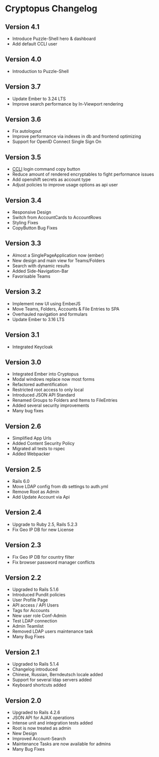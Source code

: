 # Cryptopus Changelog

## Version 4.1
- Introduce Puzzle-Shell hero & dashboard
- Add default CCLI user

## Version 4.0
- Introduction to Puzzle-Shell

## Version 3.7
- Update Ember to 3.24 LTS
- Improve search performance by In-Viewport rendering

## Version 3.6
- Fix autologout
- Improve performance via indexes in db and frontend optimizing
- Support for OpenID Connect Single Sign On

## Version 3.5
- [CCLI](https://github.com/puzzle/ccli) login command copy button
- Reduce amount of rendered encryptables to fight performance issues
- Add openshift secrets as account type
- Adjust policies to improve usage options as api user

## Version 3.4
- Responsive Design
- Switch from AccountCards to AccountRows
- Styling Fixes
- CopyButton Bug Fixes

## Version 3.3
- Almost a SinglePageApplication now (ember)
- New design and main view for Teams/Folders
- Search with dynamic results
- Added Side-Navigation-Bar
- Favorisable Teams

## Version 3.2

- Implement new UI using EmberJS
- Move Teams, Folders, Accounts & File Entries to SPA
- Overhauled navigation and formulars
- Update Ember to 3.16 LTS

## Version 3.1

- Integrated Keycloak

## Version 3.0

- Integrated Ember into Cryptopus
- Modal windows replace now most forms
- Refactored authentification
- Restricted root access to only local
- Introduced JSON API Standard
- Renamed Groups to Folders and Items to FileEntries
- Added several security improvements
- Many bug fixes

## Version 2.6

- Simplified App Urls
- Added Content Security Policy
- Migrated all tests to rspec
- Added Webpacker

## Version 2.5

- Rails 6.0
- Move LDAP config from db settings to auth.yml
- Remove Root as Admin
- Add Update Account via Api

## Version 2.4

- Upgrade to Ruby 2.5, Rails 5.2.3
- Fix Geo IP DB for new License

## Version 2.3

- Fix Geo IP DB for country filter
- Fix browser password manager conflicts

## Version 2.2

- Upgraded to Rails 5.1.6
- Introduced Pundit policies
- User Profile Page
- API access / API Users
- Tags for Accounts
- New user role Conf-Admin
- Test LDAP connection
- Admin Teamlist
- Removed LDAP users maintenance task
- Many Bug Fixes

## Version 2.1

- Upgraded to Rails 5.1.4
- Changelog introduced
- Chinese, Russian, Berndeutsch locale added
- Support for several ldap servers added
- Keyboard shortcuts added

## Version 2.0

- Upgraded to Rails 4.2.6
- JSON API for AJAX operations
- Intense unit and integration tests added
- Root is now treated as admin
- New Design
- Improved Account-Search
- Maintenance Tasks are now available for admins
- Many Bug Fixes
